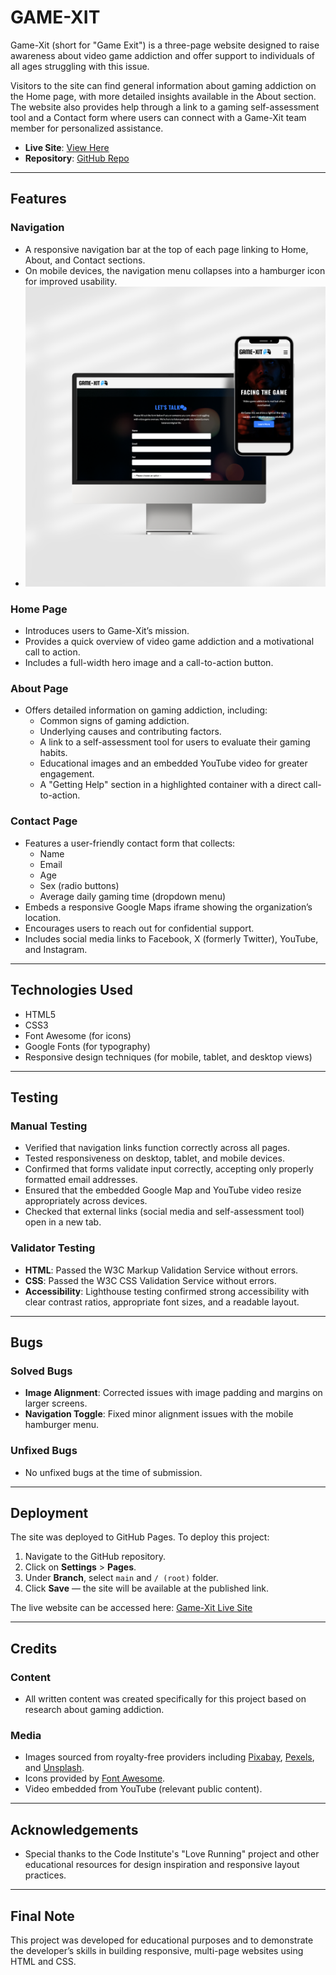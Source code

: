 # GAME-XIT

Game-Xit (short for "Game Exit") is a three-page website designed to raise awareness about video game addiction and offer support to individuals of all ages struggling with this issue.

Visitors to the site can find general information about gaming addiction on the Home page, with more detailed insights available in the About section. The website also provides help through a link to a gaming self-assessment tool and a Contact form where users can connect with a Game-Xit team member for personalized assistance.

- **Live Site**: [View Here](https://blvckkryptonite.github.io/game-xit/)
- **Repository**: [GitHub Repo](https://github.com/BlvckKryptonite/game-xit)

---

## Features

### Navigation
- A responsive navigation bar at the top of each page linking to Home, About, and Contact sections.
- On mobile devices, the navigation menu collapses into a hamburger icon for improved usability.
- ![Desktop Mockup](assets/images/mockup-desktop-mobile.png)

### Home Page
- Introduces users to Game-Xit’s mission.
- Provides a quick overview of video game addiction and a motivational call to action.
- Includes a full-width hero image and a call-to-action button.

### About Page
- Offers detailed information on gaming addiction, including:
  - Common signs of gaming addiction.
  - Underlying causes and contributing factors.
  - A link to a self-assessment tool for users to evaluate their gaming habits.
  - Educational images and an embedded YouTube video for greater engagement.
  - A "Getting Help" section in a highlighted container with a direct call-to-action.

### Contact Page
- Features a user-friendly contact form that collects:
  - Name
  - Email
  - Age
  - Sex (radio buttons)
  - Average daily gaming time (dropdown menu)
- Embeds a responsive Google Maps iframe showing the organization’s location.
- Encourages users to reach out for confidential support.
- Includes social media links to Facebook, X (formerly Twitter), YouTube, and Instagram.

---

## Technologies Used
- HTML5
- CSS3
- Font Awesome (for icons)
- Google Fonts (for typography)
- Responsive design techniques (for mobile, tablet, and desktop views)

---

## Testing

### Manual Testing
- Verified that navigation links function correctly across all pages.
- Tested responsiveness on desktop, tablet, and mobile devices.
- Confirmed that forms validate input correctly, accepting only properly formatted email addresses.
- Ensured that the embedded Google Map and YouTube video resize appropriately across devices.
- Checked that external links (social media and self-assessment tool) open in a new tab.

### Validator Testing
- **HTML**: Passed the W3C Markup Validation Service without errors.
- **CSS**: Passed the W3C CSS Validation Service without errors.
- **Accessibility**: Lighthouse testing confirmed strong accessibility with clear contrast ratios, appropriate font sizes, and a readable layout.

---

## Bugs

### Solved Bugs
- **Image Alignment**: Corrected issues with image padding and margins on larger screens.
- **Navigation Toggle**: Fixed minor alignment issues with the mobile hamburger menu.

### Unfixed Bugs
- No unfixed bugs at the time of submission.

---

## Deployment

The site was deployed to GitHub Pages. To deploy this project:

1. Navigate to the GitHub repository.
2. Click on **Settings** > **Pages**.
3. Under **Branch**, select `main` and `/ (root)` folder.
4. Click **Save** — the site will be available at the published link.

The live website can be accessed here: [Game-Xit Live Site](https://blvckkryptonite.github.io/game-xit/)

---

## Credits

### Content
- All written content was created specifically for this project based on research about gaming addiction.

### Media
- Images sourced from royalty-free providers including [Pixabay](https://pixabay.com), [Pexels](https://pexels.com), and [Unsplash](https://unsplash.com).
- Icons provided by [Font Awesome](https://fontawesome.com).
- Video embedded from YouTube (relevant public content).

---

## Acknowledgements

- Special thanks to the Code Institute's "Love Running" project and other educational resources for design inspiration and responsive layout practices.

---

## Final Note

This project was developed for educational purposes and to demonstrate the developer’s skills in building responsive, multi-page websites using HTML and CSS.

